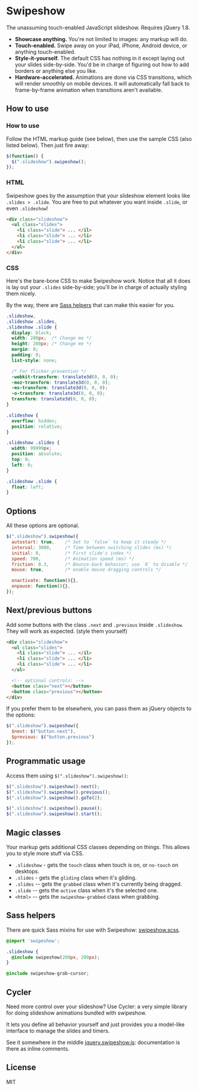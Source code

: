 Swipeshow
=========

The unassuming touch-enabled JavaScript slideshow. Requires jQuery 1.8.

 * __Showcase anything.__ You're not limited to images: any markup will do.
 * __Touch-enabled.__ Swipe away on your iPad, iPhone, Android device, or 
 anything touch-enabled.
 * __Style-it-yourself.__ The default CSS has nothing in it except laying out 
 your slides side-by-side. You'd be in charge of figuring out how to add borders 
 or anything else you like.
 * __Hardware-accelerated.__ Animations are done via CSS transitions, which will
 render smoothly on mobile devices. It will automatically fall back to
 frame-by-frame animation when transitions aren't available.

How to use
----------

### How to use

Follow the HTML markup guide (see below), then use the sample CSS (also listed
below). Then just fire away:

``` js
$(function() {
  $(".slideshow").swipeshow();
});
```

### HTML

Swipeshow goes by the assumption  that your slideshow element looks like `.slides > .slide`. You
are free to put whatever you want inside `.slide`, or even `.slideshow`!

``` html
<div class="slideshow">
  <ul class="slides">
    <li class="slide"> ... </il>
    <li class="slide"> ... </li>
    <li class="slide"> ... </li>
  </ul>
</div>
```

### CSS

Here's the bare-bone CSS to make Swipeshow work. Notice that all it does is lay
out your `.slides` side-by-side; you'll be in charge of actually styling them
nicely.

By the way, there are [Sass helpers](#sass-helpers) that can make this easier
for you.

``` css
.slideshow,
.slideshow .slides,
.slideshow .slide {
  display: block;
  width: 200px;  /* Change me */
  height: 200px; /* Change me */
  margin: 0;
  padding: 0;
  list-style: none;

  /* For flicker-prevention */
  -webkit-transform: translate3d(0, 0, 0);
  -moz-transform: translate3d(0, 0, 0);
  -ms-transform: translate3d(0, 0, 0);
  -o-transform: translate3d(0, 0, 0);
  transform: translate3d(0, 0, 0);
}

.slideshow {
  overflow: hidden;
  position: relative;
}

.slideshow .slides {
  width: 99999px;
  position: absolute;
  top: 0;
  left: 0;
}

.slideshow .slide {
  float: left;
}
```

Options
-------

All these options are optional.

``` js
$(".slideshow").swipeshow({
  autostart: true,    /* Set to `false` to keep it steady */
  interval: 3000,     /* Time between switching slides (ms) */
  initial: 0,         /* First slide's index */
  speed: 700,         /* Animation speed (ms) */
  friction: 0.3,      /* Bounce-back behavior; use `0` to disable */
  mouse: true,        /* enable mouse dragging controls */

  onactivate: function(){},
  onpause: function(){},
});
```

Next/previous buttons
---------------------

Add some buttons with the class `.next` and `.previous` inside `.slideshow`.
They will work as expected.
(style them yourself)

``` html
<div class="slideshow">
  <ul class="slides">
    <li class="slide"> ... </il>
    <li class="slide"> ... </li>
    <li class="slide"> ... </li>
  </ul>

  <!-- optional controls: -->
  <button class="next"></button>
  <button class="previous"></button>
</div>
```

If you prefer them to be elsewhere, you can pass them as jQuery objects to 
the options:

``` js
$(".slideshow").swipeshow({
  $next: $("button.next"),
  $previous: $("button.previous")
});
```

Programmatic usage
------------------

Access them using `$(".slideshow").swipeshow()`:

``` js
$(".slideshow").swipeshow().next();
$(".slideshow").swipeshow().previous();
$(".slideshow").swipeshow().goTo(2);

$(".slideshow").swipeshow().pause();
$(".slideshow").swipeshow().start();
```

Magic classes
-------------

Your markup gets additional CSS classes depending on things. This allows you to 
style more stuff via CSS.

 - `.slideshow` - gets the `touch` class when touch is on, or `no-touch` on 
 desktops.
 - `.slides` - gets the `gliding` class when it's gliding.
 - `.slides` -- gets the `grabbed` class when it's currently being dragged.
 - `.slide`  -- gets the `active` class when it's the selected one.
 - `<html>` -- gets the `swipeshow-grabbed` class when grabbing.

Sass helpers
------------

There are quick Sass mixins for use with Swipeshow: [swipeshow.scss].

``` css
@import 'swipeshow';

.slideshow {
  @include swipeshow(200px, 200px);
}

@include swipeshow-grab-cursor;
```

[swipeshow.scss]: https://github.com/rstacruz/swipeshow/blob/master/_swipeshow.scss

Cycler
------

Need more control over your slideshow? Use Cycler: a very simple library for
doing slideshow animations bundled with swipeshow.

It lets you define all behavior yourself and just provides you a model-like
interface to manage the slides and timers.

See it somewhere in the middle [jquery.swipeshow.js]: documentation is there as
inline comments.

[jquery.swipeshow.js]: https://github.com/rstacruz/swipeshow/blob/master/jquery.swipeshow.js

License
-------

MIT
